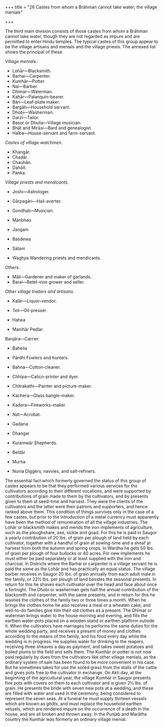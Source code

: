 +++
title = "26 Castes from whom a Brāhman cannot take water; the village menials"

+++

The third main division consists of those castes from whom a Brāhman cannot take water, though they are not regarded as impure and are permitted to enter Hindu temples. The typical castes of this group appear to be the village artisans and menials and the village priests. The annexed list shows the principal of these. 

*Village menials*. 

+ Lohār—Blacksmith.  
+ Barhai—Carpenter.  
+ Kumhār—Potter.  
+ Nai—Barber.  
+ Dhimar—Waterman.  
+ Kahār—Palanquin-bearer.  
+ Bāri—Leaf-plate maker.  
+ Bargāh—Household servant.  
+ Dhobi—Washerman.  
+ Darzi—Tailor.  
+ Basor or Dhulia—Village musician.  
+ Bhāt and Mirāsi—Bard and genealogist.  
+ Halba—House-servant and farm-servant. 

*Castes of village watchmen*. 

+ Khangār.  
+ Chadār.  
+ Chauhān.  
+ Dahāit.  
+ Panka. 

*Village priests and mendicants*. 

+ Joshi—Astrologer.  
+ Gārpagāri—Hail-averter.  
+ Gondhali—Musician. 

+ Mānbhao  
+ Jangam  
+ Basdewa  
+ Sātani  
+ Waghya 
Wandering priests and mendicants.   

*Others*. 

+ Māli—Gardener and maker of garlands.  
+ Barai—Betel-vine grower and seller. 

*Other village traders and artisans*. 

+ Kalār—Liquor-vendor.  
+ Teli—Oil-presser. 

+ Hatwa  
+ Manihār 
Pedlar.   

Banjāra—Carrier. 

+ Bahelia  
+ Pārdhi 
Fowlers and hunters.   

+ Bahna—Cotton-cleaner.  
+ Chhīpa—Calico-printer and dyer.  
+ Chitrakathi—Painter and picture-maker.  
+ Kachera—Glass bangle-maker.  
+ Kadera—Fireworks-maker.  
+ Nat—Acrobat. 

+ Gadaria  
+ Dhangar  
+ Kuramwār 
Shepherds.   

+ Beldār  
+ Murha  
+ Nunia 
Diggers, navvies, and salt-refiners.   

The essential fact which formerly governed the status of this group of castes appears to be that they performed various services for the cultivators according to their different vocations, and were supported by contributions of grain made to them by the cultivators, and by presents given to them at seed-time and harvest. They were the clients of the cultivators and the latter were their patrons and supporters, and hence ranked above them. This condition of things survives only in the case of a few castes, but prior to the introduction of a metal currency must apparently have been the method of remuneration of all the village industries. The Lohār or blacksmith makes and mends the iron implements of agriculture, such as the ploughshare, axe, sickle and goad. For this he is paid in Saugor a yearly contribution of 20 lbs. of grain per plough of land held by each cultivator, together with a handful of grain at sowing-time and a sheaf at harvest from both the autumn and spring crops. In Wardha he gets 50 lbs. of grain per plough of four bullocks or 40 acres. For new implements he must either be paid separately or at least supplied with the iron and charcoal. In Districts where the Barhai or carpenter is a village servant he is paid the same as the Lohār and has practically an equal status. The village barber receives in Saugor 20 lbs. of grain annually from each adult male in the family, or 22½ lbs. per plough of land besides the seasonal presents. In return for this he shaves each cultivator over the head and face about once a fortnight. The Dhobi or washerman gets half the annual contribution of the blacksmith and carpenter, with the same presents, and in return for this he washes the clothes of the family two or three times a month. When he brings the clothes home he also receives a meal or a wheaten cake, and well-to-do families give him their old clothes as a present. The Dhīmar or waterman brings water to the house morning and evening, and fills the earthen water-pots placed on a wooden stand or earthen platform outside it. When the cultivators have marriages he performs the same duties for the whole wedding party, and receives a present of money and clothes according to the means of the family, and his food every day while the wedding is in progress. He supplies water for drinking to the reapers, receiving three sheaves a day as payment, and takes sweet potatoes and boiled plums to the field and sells them. The Kumhār or potter is not now paid regularly by dues from the cultivators like other village menials, as the ordinary system of sale has been found to be more convenient in his case. But he sometimes takes for use the soiled grass from the stalls of the cattle and gives pots free to the cultivator in exchange. On Akti day, at the beginning of the agricultural year, the village Kumhār in Saugor presents five pots with covers on them to each cultivator and is given 2½ lbs. of grain. He presents the bride with seven new pots at a wedding, and these are filled with water and used in the ceremony, being considered to represent the seven seas. At a funeral he must supply thirteen vessels which are known as *ghāts*, and must replace the household earthen vessels, which are rendered impure on the occurrence of a death in the house, and are all broken and thrown away. In the Punjab and Marātha country the Kumhār was formerly an ordinary village menial. 

